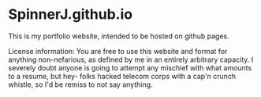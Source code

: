 # SpinnerJ.github.io
This is my portfolio website, intended to be hosted on github pages.

License information:
You are free to use this website and format for anything non-nefarious, as defined by me in an entirely arbitrary capacity. I severely doubt anyone is going to attempt any mischief with what amounts to a resume, but hey- folks hacked telecom corps with a cap'n crunch whistle, so I'd be remiss to not say anything. 
